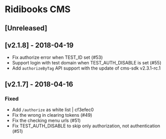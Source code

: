 # Ridibooks CMS

## [Unreleased]

## [v2.1.8] - 2018-04-19
- Fix authorize error when TEST_ID set (#53)
- Support login with test domain when TEST_AUTH_DISABLE is set (#55)
- Add `authorizeByTag` API support with the update of cms-sdk v2.3.1-rc.1

## [v2.1.7] - 2018-04-16
### Fixed
- Add `/authorize` as white list | cf3efec0
- Fix the wrong in clearing tokens (#49)
- Fix the checking menu urls (#51)
- Fix TEST_AUTH_DISABLE to skip only authorization, not authentication (#51)
